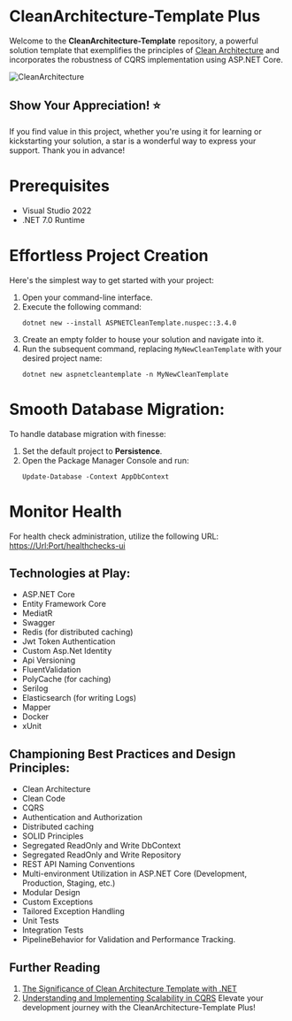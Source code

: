 # CleanArchitecture-Template Plus
Welcome to the **CleanArchitecture-Template** repository, a powerful solution template that exemplifies the principles of [Clean Architecture](https://blog.cleancoder.com/uncle-bob/2012/08/13/the-clean-architecture.html) and incorporates the robustness of CQRS implementation using ASP.NET Core.

![CleanArchitecture](https://user-images.githubusercontent.com/42376112/110762993-a61b1580-8266-11eb-9ac1-438072319971.jpg)

## Show Your Appreciation! ⭐
If you find value in this project, whether you're using it for learning or kickstarting your solution, a star is a wonderful way to express your support. Thank you in advance!

# Prerequisites
- Visual Studio 2022
- .NET 7.0 Runtime

# Effortless Project Creation
Here's the simplest way to get started with your project:

1. Open your command-line interface.
2. Execute the following command:
   ```shell
   dotnet new --install ASPNETCleanTemplate.nuspec::3.4.0
   ```
3. Create an empty folder to house your solution and navigate into it.
4. Run the subsequent command, replacing `MyNewCleanTemplate` with your desired project name:
   ```shell
   dotnet new aspnetcleantemplate -n MyNewCleanTemplate
   ```

# Smooth Database Migration:
To handle database migration with finesse:

1. Set the default project to **Persistence**.
2. Open the Package Manager Console and run:
   ```shell
   Update-Database -Context AppDbContext
   ```

# Monitor Health
For health check administration, utilize the following URL:
[https://Url:Port/healthchecks-ui](https://Url:Port/healthchecks-ui)

## Technologies at Play:

* ASP.NET Core
* Entity Framework Core
* MediatR
* Swagger
* Redis (for distributed caching)
* Jwt Token Authentication
* Custom Asp.Net Identity
* Api Versioning
* FluentValidation
* PolyCache (for caching)
* Serilog
* Elasticsearch (for writing Logs)
* Mapper
* Docker
* xUnit

## Championing Best Practices and Design Principles:

* Clean Architecture
* Clean Code
* CQRS
* Authentication and Authorization
* Distributed caching
* SOLID Principles
* Segregated ReadOnly and Write DbContext
* Segregated ReadOnly and Write Repository
* REST API Naming Conventions
* Multi-environment Utilization in ASP.NET Core (Development, Production, Staging, etc.)
* Modular Design
* Custom Exceptions
* Tailored Exception Handling
* Unit Tests
* Integration Tests
* PipelineBehavior for Validation and Performance Tracking.

## Further Reading
1. [The Significance of Clean Architecture Template with .NET](https://medium.com/@omid-ahmadpour/clean-architecture-template-with-net-and-its-importance-e5b3b97a6e48)
2. [Understanding and Implementing Scalability in CQRS](https://virgool.io/@ahmadpooromid/%D9%85%D9%81%D9%87%D9%88%D9%85-%D9%88-%D9%BE%DB%8C%D8%A7%D8%AF%D9%87-%D8%B3%D8%A7%D8%B2%DB%8C-scalability-%D8%AF%D8%B1-cqrs-peixkgrbdgff)
Elevate your development journey with the CleanArchitecture-Template Plus!
